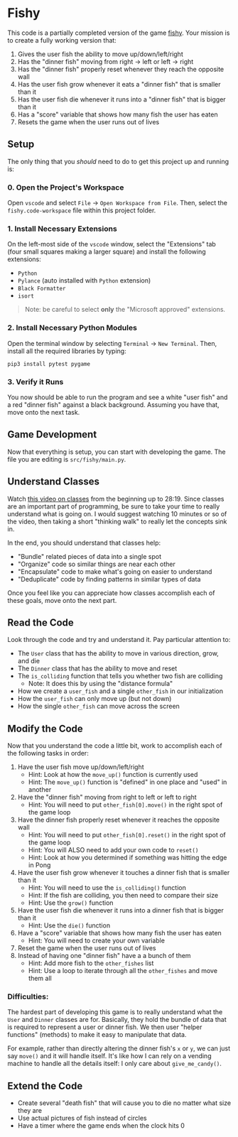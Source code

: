 # Fishy

This code is a partially completed version of the game [fishy](https://freefishy.org/).
Your mission is to create a fully working version that:

1. Gives the user fish the ability to move up/down/left/right
2. Has the "dinner fish" moving from right -> left or left -> right
3. Has the "dinner fish" properly reset whenever they reach the opposite wall
4. Has the user fish grow whenever it eats a "dinner fish" that is smaller than it
5. Has the user fish die whenever it runs into a "dinner fish" that is bigger than it
6. Has a "score" variable that shows how many fish the user has eaten
7. Resets the game when the user runs out of lives

## Setup

The only thing that you _should_ need to do to get this project up and running
is:

### 0. Open the Project's Workspace

Open `vscode` and select `File` -> `Open Workspace from File`. Then, select the
`fishy.code-workspace` file within this project folder.

### 1. Install Necessary Extensions

On the left-most side of the `vscode` window, select the "Extensions" tab (four
small squares making a larger square) and install the following extensions:

- `Python`
- `Pylance` (auto installed with `Python` extension)
- `Black Formatter`
- `isort`

> Note: be careful to select **only** the "Microsoft approved" extensions.

### 2. Install Necessary Python Modules

Open the terminal window by selecting `Terminal` -> `New Terminal`. Then,
install all the required libraries by typing:

```
pip3 install pytest pygame
```

### 3. Verify it Runs

You now should be able to run the program and see a white "user fish" and a red
"dinner fish" against a black background. Assuming you have that, move onto the
next task.

## Game Development

Now that everything is setup, you can start with developing the game. The file
you are editing is `src/fishy/main.py`.

## Understand Classes

Watch [this video on classes](https://youtu.be/JeznW_7DlB0?si=RtxYM1PKXlM0Wf7K)
from the beginning up to 28:19. Since classes are an important part of
programming, be sure to take your time to really understand what is going on.
I would suggest watching 10 minutes or so of the video, then taking a short
"thinking walk" to really let the concepts sink in.

In the end, you should understand that classes help:

- "Bundle" related pieces of data into a single spot
- "Organize" code so similar things are near each other
- "Encapsulate" code to make what's going on easier to understand
- "Deduplicate" code by finding patterns in similar types of data

Once you feel like you can appreciate how classes accomplish each of these
goals, move onto the next part.

## Read the Code

Look through the code and try and understand it. Pay particular attention to:

- The `User` class that has the ability to move in various direction, grow, and die
- The `Dinner` class that has the ability to move and reset
- The `is_colliding` function that tells you whether two fish are colliding
    - Note: It does this by using the "distance formula"
- How we create a `user_fish` and a single `other_fish` in our initialization
- How the `user_fish` can only move up (but not down)
- How the single `other_fish` can move across the screen

## Modify the Code

Now that you understand the code a little bit, work to accomplish each of the
following tasks in order:

1. Have the user fish move up/down/left/right
    - Hint: Look at how the `move_up()` function is currently used
    - Hint: The `move_up()` function is "defined" in one place and "used" in another
2. Have the "dinner fish" moving from right to left or left to right
    - Hint: You will need to put `other_fish[0].move()` in the right spot of the game loop
3. Have the dinner fish properly reset whenever it reaches the opposite wall
    - Hint: You will need to put `other_fish[0].reset()` in the right spot of the game loop
    - Hint: You will ALSO need to add your own code to `reset()`
    - Hint: Look at how you determined if something was hitting the edge in Pong
4. Have the user fish grow whenever it touches a dinner fish that is smaller than it
    - Hint: You will need to use the `is_colliding()` function
    - Hint: If the fish are colliding, you then need to compare their size
    - Hint: Use the `grow()` function
5. Have the user fish die whenever it runs into a dinner fish that is bigger than it
    - Hint: Use the `die()` function
6. Have a "score" variable that shows how many fish the user has eaten
    - Hint: You will need to create your own variable
7. Reset the game when the user runs out of lives
8. Instead of having one "dinner fish" have a a bunch of them
    - Hint: Add more fish to the `other_fishes` list
    - Hint: Use a loop to iterate through all the `other_fishes` and move them all

### Difficulties:

The hardest part of developing this game is to really understand what the `User`
and `Dinner` classes are for. Basically, they hold the bundle of data that is
required to represent a user or dinner fish. We then user "helper functions"
(methods) to make it easy to manipulate that data.

For example, rather than directly altering the dinner fish's `x` or `y`, we can
just say `move()` and it will handle itself. It's like how I can rely on a
vending machine to handle all the details itself: I only care about
`give_me_candy()`.

## Extend the Code

- Create several "death fish" that will cause you to die no matter what size they are
- Use actual pictures of fish instead of circles
- Have a timer where the game ends when the clock hits 0
